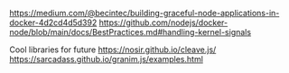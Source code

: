 https://medium.com/@becintec/building-graceful-node-applications-in-docker-4d2cd4d5d392
https://github.com/nodejs/docker-node/blob/main/docs/BestPractices.md#handling-kernel-signals

Cool libraries for future
https://nosir.github.io/cleave.js/
https://sarcadass.github.io/granim.js/examples.html
